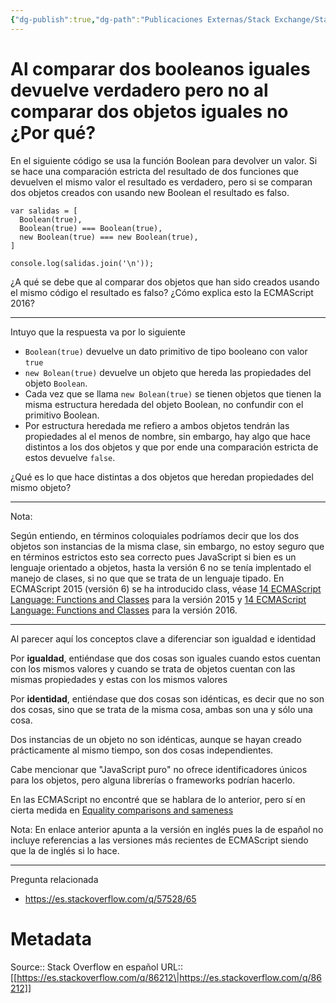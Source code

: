 ```yaml
---
{"dg-publish":true,"dg-path":"Publicaciones Externas/Stack Exchange/Stack Overflow en español/es.stackoverflow.com-86212.md","permalink":"/publicaciones-externas/stack-exchange/stack-overflow-en-espanol/es-stackoverflow-com-86212/","title":"Al comparar dos booleanos iguales devuelve verdadero pero no al comparar dos objetos iguales no ¿Por qué?","hide":true,"noteIcon":"\"0\"","created":"2024-04-03T12:49:10.505-06:00","updated":"2024-04-05T16:43:51.842-06:00"}
---
```


# Al comparar dos booleanos iguales devuelve verdadero pero no al comparar dos objetos iguales no ¿Por qué?

En el siguiente código se usa la función Boolean para devolver un valor. Si se hace una comparación estricta del resultado de dos funciones que devuelven el mismo valor el resultado es verdadero, pero si se comparan dos objetos creados con usando new Boolean el resultado es falso. 


<!-- begin snippet: js hide: false console: true babel: false -->

<!-- language: lang-js -->

    var salidas = [ 
      Boolean(true),
      Boolean(true) === Boolean(true),
      new Boolean(true) === new Boolean(true),
    ]

    console.log(salidas.join('\n'));

<!-- end snippet -->


¿A qué se debe que al comparar dos objetos que han sido creados usando el mismo código el resultado es falso? ¿Cómo explica esto la ECMAScript 2016?

<hr>
Intuyo que la respuesta va por lo siguiente

- `Boolean(true)` devuelve un dato primitivo de tipo booleano con valor `true`
- `new Bolean(true)` devuelve un objeto que hereda las propiedades del objeto `Boolean`.
- Cada vez que se llama `new Bolean(true)` se tienen objetos que tienen la misma estructura heredada del objeto Boolean, no confundir con el primitivo Boolean.
- Por estructura heredada me refiero a ambos objetos tendrán las propiedades al el menos de nombre, sin embargo, hay algo que hace distintos a los dos objetos y que por ende una comparación estricta de estos devuelve `false`. 

¿Qué es lo que hace distintas a dos objetos que heredan propiedades del mismo objeto?

<hr>
Nota:  

Según entiendo, en términos coloquiales podríamos decir que los dos objetos son instancias de la misma clase, sin embargo, no estoy seguro que en términos estrictos esto sea correcto pues JavaScript si bien es un lenguaje orientado a objetos, hasta la versión 6 no se tenía implentado el manejo de clases, si no que que se trata de un lenguaje tipado. En ECMAScript 2015 (versión 6) se ha introducido class, véase [14 ECMAScript Language: Functions and Classes][1] para la versión 2015 y [14 ECMAScript Language: Functions and Classes][2] para la versión 2016.

<hr>

Al parecer aquí los conceptos clave a diferenciar son igualdad e identidad

Por __igualdad__, entiéndase que dos cosas son iguales cuando estos cuentan con los mismos valores y cuando se trata de objetos cuentan con las mismas propiedades y estas con los mismos valores

Por __identidad__, entiéndase que dos cosas son idénticas, es decir que no son dos cosas, sino que se trata de la misma cosa, ambas son una y sólo una cosa.

Dos instancias de un objeto no son idénticas, aunque se hayan creado prácticamente al mismo tiempo, son dos cosas independientes.

Cabe mencionar que "JavaScript puro" no ofrece identificadores únicos para los objetos, pero alguna librerías o frameworks podrían hacerlo.

En las ECMAScript no encontré que se hablara de lo anterior, pero sí en cierta medida en [Equality comparisons and sameness][1]

Nota: En enlace anterior apunta a la versión en inglés pues la de español no incluye referencias a las versiones más recientes de ECMAScript siendo que la de inglés si lo hace.

<hr>
Pregunta relacionada

- https://es.stackoverflow.com/q/57528/65


  [1]: http://ecma-international.org/ecma-262/6.0/#sec-ecmascript-language-functions-and-classes
  [2]: http://ecma-international.org/ecma-262/7.0/#sec-ecmascript-language-functions-and-classes

# Metadata
Source:: Stack Overflow en español
URL:: [[https://es.stackoverflow.com/q/86212\|https://es.stackoverflow.com/q/86212]]

